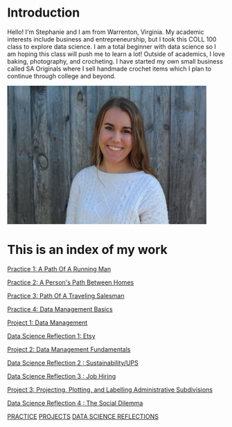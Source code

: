 # Introduction

Hello! I'm Stephanie and I am from Warrenton, Virginia. My academic interests include business and entrepreneurship, but I took this COLL 100 class to explore data science. I am a total beginner with data science so I am hoping this class will push me to learn a lot! Outside of academics, I love baking, photography, and crocheting. I have started my own small business called SA Originals where I sell handmade crochet items which I plan to continue through college and beyond. 

<img src="profile_picture.JPG" width="460" height="320" >


# This is an index of my work
[Practice 1: A Path Of A Running Man](practice1.md)

[Practice 2: A Person's Path Between Homes](practice2.md)

[Practice 3: Path Of A Traveling Salesman](practice3.md)

[Practice 4: Data Management Basics](practice4.md)

[Project 1: Data Management](project1.md)

[Data Science Reflection 1: Etsy](reflection1.md)

[Project 2: Data Management Fundamentals](project2.md)

[Data Science Reflection 2 : Sustainability/UPS](reflection2.md)

[Data Science Reflection 3 : Job Hiring](reflection3.md)

[Project 3: Projecting, Plotting, and Labelling Administrative Subdivisions](project3.md)

[Data Science Reflection 4 : The Social Dilemma](reflection4.md)

[PRACTICE](practice.md)
[PROJECTS](projects.md)
[DATA SCIENCE REFLECTIONS](reflections.md)
